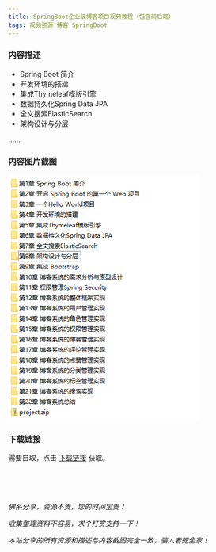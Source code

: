 ```yaml
---
title: SpringBoot企业级博客项目视频教程（包含前后端）
tags: 视频资源 博客 SpringBoot
---
```


### 内容描述

- Spring Boot 简介
- 开发环境的搭建
- 集成Thymeleaf模版引擎
- 数据持久化Spring Data JPA
- 全文搜索ElasticSearch
- 架构设计与分层

......


### 内容图片截图

<img class="image image--xl" src="/assets/vresource/java/project/2021-01-05-v-res-project-blog.png"/>


### 下载链接

需要自取，点击 [下载链接](https://pan.baidu.com/s/1w6vM6PwrzVFtBevm1F6sIw?pwd=ua06) 获取。


<br/>

<br/>

<br/>

*佛系分享，资源不贵，您的时间宝贵！*

*收集整理资料不容易，求个打赏支持一下！*

*本站分享的所有资源和描述与内容截图完全一致，骗人者死全家！*
